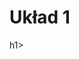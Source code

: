 <html lang="pl">
 <head>
    <meta charset="UTF-8">
    <meta name="viewport" content="width=device-width, initial-scale=1.0">
    <title>Układ 1</title>
</head>  
<body>
<h1> Układ 1 </h1>h1>
<html lang="pl">
<head>
    <meta charset="UTF-8">
    <meta name="viewport" content="width=device-width, initial-scale=1.0">
    <title>Układ 1</title>
</head>
<body>
<frameset cols="70%, 30%">
    <frame name="mainFrame" src="main.html">
    <frame name="menuFrame" src="menu.html">
</frameset>
</body>
</html>
</body>
</html>
